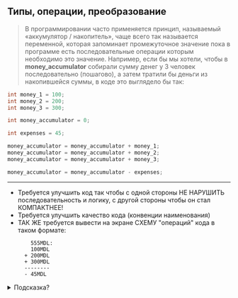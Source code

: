 ## Типы, операции, преобразование

> В программировании часто применяется принцип, называемый «аккумулятор / накопитель», чаще всего так называется переменной, которая запоминает промежуточное значение пока в программе есть последовательные операции которым необходимо это значение. Например, если бы мы хотели, чтобы в **money_accumulator** собирали сумму денег у 3 человек последовательно (пошагово), а затем тратили бы деньги из накопившейся суммы, в коде это выглядело бы так:

```java
int money_1 = 100;
int money_2 = 200;
int money_3 = 300;

int money_accumulator = 0;

int expenses = 45;

money_accumulator = money_accumulator + money_1;
money_accumulator = money_accumulator + money_2;
money_accumulator = money_accumulator + money_3;

money_accumulator = money_accumulator - expenses;

```

---

* Требуется улучшить код так чтобы с одной стороны НЕ НАРУШИТЬ последовательность и логику, с другой стороны чтобы он стал КОМПАКТНЕЕ!
* Требуется улучшить качество кода (конвенции наименования)
* ТАК ЖЕ требуется вывести на экране СХЕМУ "операций" кода в таком формате:
  ``` 
      555MDL:
      100MDL
    + 200MDL
    + 300MDL
    -------- 
    - 45MDL 
  ```
<details>
    <summary>Подсказка?</summary>

   в тексте (String - "то что в ковычках") в Java есть некоторые "специальные символы":
   * \t	Символ табуляции.
   * \b	Символ возврата в тексте на один шаг назад ил уаление одного символа в строке (backspace).
   * \n	Символ перехода на новую строку.
   * \r	Символ возврата каретки.
   * \f	Прогон страницы.
   * \'	Символ одинарной кавычки.
   * \"	Символ двойной кавычки.
   * \\	Символ обратной косой черты (\).
</details>
